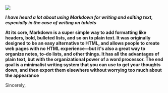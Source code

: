 ![](https://i.kinja-img.com/gawker-media/image/upload/s--Uqm5_3JZ--/c_fit,f_auto,fl_progressive,q_80,w_636/17z3k5lawpg2mjpg.jpg)

***I have heard a lot about using Markdown for writing and editing text, especially in the case of writing on tablets***

**At its core, Markdown is a super simple way to add formatting like headers, bold, bulleted lists, and so on to plain text. It was originally designed to be an easy alternative to HTML, and allows people to create web pages with no HTML experience—but it's also a great way to organize notes, to-do lists, and other things. It has all the advantages of plain text, but with the organizational power of a word processor. The end goal is a minimalist writing system that you can use to get your thoughts down, and then export them elsewhere without worrying too much about the appearance**

Sincerely,
